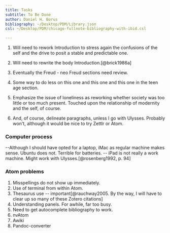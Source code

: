 ```yaml
---
title: Tasks
subtitle: To Be Done
author: Daniel H. Borus
bibliography: ~/Desktop/PDM/Library.json
csl: ~/Desktop/PDM/chicago-fullnote-bibliography-with-ibid.csl

---
```



1. Will need to rework Introduction to stress again the confusions of the self and the drive to posit a stable and predictable one.

2. Will need to rewrite the body Introduction.[@brick1986a]

3. Eventually the Freud - neo Freud sections need review.

4. Some way to do less on this one and this one and this one in the teen age section.

5. Emphasize the issue of loneliness as reworking whether society was too little or too much present. Touched upon the relationship of modernity and the self, of course.

5. And, of course, delineate paragraphs, unless I go with Ulysses. Probably won't, although it would be nice to try Zettlr or Atom.

### Computer process

--Although I should have opted for a laptop, iMac as regular machine makes sense. Ubuntu does not. Terrible for batteries. -- iPad is not really a work machine. Might work with Ulysses.[@rosenberg1992, p. 94]

### Atom problems

1. Misspellings do not show up immediately.
2. Use of terminal from within Atom.
3. Thesaurus use -- important[@rauchway2005. By the way, I will have to clear up so many of these Zotero citations]
4. Understanding panels. For awhile, far too busy.
5. Need to get autocomplete bibliography to work.
6. nvAtom
7. Awiki
8. Pandoc-converter

